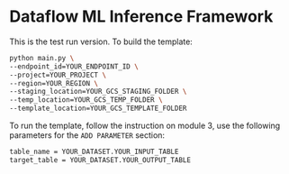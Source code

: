 # Dataflow ML Inference Framework

This is the test run version. To build the template:

```bash
python main.py \
--endpoint_id=YOUR_ENDPOINT_ID \
--project=YOUR_PROJECT \
--region=YOUR_REGION \
--staging_location=YOUR_GCS_STAGING_FOLDER \
--temp_location=YOUR_GCS_TEMP_FOLDER \
--template_location=YOUR_GCS_TEMPLATE_FOLDER
```

To run the template, follow the instruction on module 3, use the following parameters for the `ADD PARAMETER` section:

```bash
table_name = YOUR_DATASET.YOUR_INPUT_TABLE
target_table = YOUR_DATASET.YOUR_OUTPUT_TABLE
```
